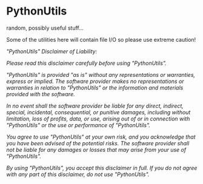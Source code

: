 # PythonUtils
random, possibly useful stuff\...

Some of the utilities here will contain file I/O so please use extreme
caution!

*\"PythonUtils\" Disclaimer of Liability:*

*Please read this disclaimer carefully before using \"PythonUtils\".*

*\"PythonUtils\" is provided \"as is\" without any representations or
warranties, express or implied. The software provider makes no
representations or warranties in relation to \"PythonUtils\" or the
information and materials provided with the software.*

*In no event shall the software provider be liable for any direct,
indirect, special, incidental, consequential, or punitive damages,
including without limitation, loss of profits, data, or use, arising out
of or in connection with \"PythonUtils\" or the use or performance of
\"PythonUtils\".*

*You agree to use \"PythonUtils\" at your own risk, and you acknowledge
that you have been advised of the potential risks. The software provider
shall not be liable for any damages or losses that may arise from your
use of \"PythonUtils\".*

*By using \"PythonUtils\", you accept this disclaimer in full. If you do
not agree with any part of this disclaimer, do not use \"PythonUtils\".*
